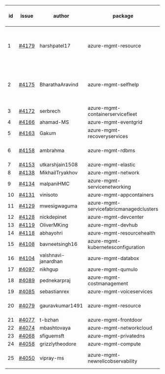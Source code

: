 | id | issue | author | package | assignee | bot advice | created date of issue | target release date | date from target |
| ------ | ------ | ------ | ------ | ------ | ------ | ------ | ------ | :-----: |
| 1 | [#4179](https://github.com/Azure/sdk-release-request/issues/4179) | harshpatel17 | azure-mgmt-resource | Wzb123456789 | duplicated issue  <br> Attention to inconsistent tag MultiAPI HoldOn | 05-18 | 06-23 |  |
| 2 | [#4175](https://github.com/Azure/sdk-release-request/issues/4175) | BharathaAravind | azure-mgmt-selfhelp | Wzb123456789 | new version is 0.0.0, please check base branch! FirstGA | 05-18 | 06-23 |  |
| 3 | [#4172](https://github.com/Azure/sdk-release-request/issues/4172) | serbrech | azure-mgmt-containerservicefleet | Wzb123456789 | FirstBeta | 05-18 | 06-23 |  |
| 4 | [#4166](https://github.com/Azure/sdk-release-request/issues/4166) | ahamad-MS | azure-mgmt-eventgrid | Wzb123456789 |  | 05-16 | 06-23 |  |
| 5 | [#4163](https://github.com/Azure/sdk-release-request/issues/4163) | Gakum | azure-mgmt-recoveryservices | Wzb123456789 |  | 05-14 | 05-26 |  |
| 6 | [#4158](https://github.com/Azure/sdk-release-request/issues/4158) | ambrahma | azure-mgmt-rdbms | Wzb123456789 | Attention to inconsistent tag MultiAPI | 05-11 | 05-26 |  |
| 7 | [#4153](https://github.com/Azure/sdk-release-request/issues/4153) | utkarshjain1508 | azure-mgmt-elastic | Wzb123456789 |  | 05-11 | 05-26 |  |
| 8 | [#4138](https://github.com/Azure/sdk-release-request/issues/4138) | MikhailTryakhov | azure-mgmt-network | Wzb123456789 |  | 05-07 | 05-26 |  |
| 9 | [#4134](https://github.com/Azure/sdk-release-request/issues/4134) | malpaniHMC | azure-mgmt-servicenetworking | Wzb123456789 |  | 05-05 | 05-26 |  |
| 10 | [#4131](https://github.com/Azure/sdk-release-request/issues/4131) | vinisoto | azure-mgmt-appcontainers | Wzb123456789 |  | 05-05 | 05-26 |  |
| 11 | [#4129](https://github.com/Azure/sdk-release-request/issues/4129) | mwesigwaguma | azure-mgmt-servicefabricmanagedclusters | Wzb123456789 |  | 05-04 | 05-26 |  |
| 12 | [#4128](https://github.com/Azure/sdk-release-request/issues/4128) | nickdepinet | azure-mgmt-devcenter | Wzb123456789 | FirstGA | 05-04 | 05-26 |  |
| 13 | [#4119](https://github.com/Azure/sdk-release-request/issues/4119) | OliverMKing | azure-mgmt-devhub | Wzb123456789 | FirstBeta | 05-01 | 05-26 |  |
| 14 | [#4118](https://github.com/Azure/sdk-release-request/issues/4118) | abhayohri | azure-mgmt-resourcehealth | Wzb123456789 |  | 05-01 | 05-26 |  |
| 15 | [#4108](https://github.com/Azure/sdk-release-request/issues/4108) | bavneetsingh16 | azure-mgmt-kubernetesconfiguration | Wzb123456789 |  | 04-28 | 05-26 |  |
| 16 | [#4104](https://github.com/Azure/sdk-release-request/issues/4104) | vaishnavi-janardhan | azure-mgmt-databox | Wzb123456789 |  | 04-27 | 05-26 |  |
| 17 | [#4097](https://github.com/Azure/sdk-release-request/issues/4097) | nikhgup | azure-mgmt-qumulo | Wzb123456789 | FirstGA | 04-26 | 05-26 |  |
| 18 | [#4089](https://github.com/Azure/sdk-release-request/issues/4089) | pednekarpraj | azure-mgmt-costmanagement | Wzb123456789 |  | 04-25 | 05-26 |  |
| 19 | [#4085](https://github.com/Azure/sdk-release-request/issues/4085) | sebastianrex | azure-mgmt-voiceservices | Wzb123456789 | FirstGA | 04-25 | 05-26 |  |
| 20 | [#4079](https://github.com/Azure/sdk-release-request/issues/4079) | gauravkumar1491 | azure-mgmt-resource | Wzb123456789 | duplicated issue  <br> HoldOn | 04-24 | 05-26 |  |
| 21 | [#4077](https://github.com/Azure/sdk-release-request/issues/4077) | t-bzhan | azure-mgmt-frontdoor | Wzb123456789 |  | 04-23 | 05-26 |  |
| 22 | [#4074](https://github.com/Azure/sdk-release-request/issues/4074) | mbashtovaya | azure-mgmt-networkcloud | Wzb123456789 | FirstBeta | 04-21 | 05-26 |  |
| 23 | [#4068](https://github.com/Azure/sdk-release-request/issues/4068) | sfiguemsft | azure-mgmt-privatedns | Wzb123456789 |  | 04-20 | 05-26 |  |
| 24 | [#4058](https://github.com/Azure/sdk-release-request/issues/4058) | grizzlytheodore | azure-mgmt-compute | Wzb123456789 |  | 04-18 | 05-26 |  |
| 25 | [#4050](https://github.com/Azure/sdk-release-request/issues/4050) | vipray-ms | azure-mgmt-newrelicobservability | Wzb123456789 | new comment. FirstGA | 04-17 | 05-26 |  |
